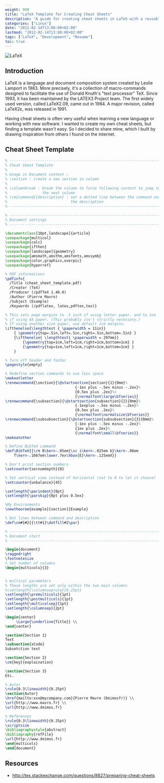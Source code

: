 ```yaml
---
weight: 999
title: "LaTeX Template for Creating Cheat Sheets"
description: "A guide for creating cheat sheets in LaTeX with a reusable template and formatting tips."
categories: ["Linux"]
date: "2012-02-14T13:08:00+02:00"
lastmod: "2012-02-14T13:08:00+02:00"
tags: ["LaTeX", "Development", "Resume"]
toc: true
---
```


![LaTeX](/images/latex_logo.avif)

## Introduction

LaTeX is a language and document composition system created by Leslie Lamport in 1983. More precisely, it's a collection of macro-commands designed to facilitate the use of Donald Knuth's "text processor" TeX. Since 1993, it has been maintained by the LATEX3 Project team. The first widely used version, called LaTeX2.09, came out in 1984. A major revision, called LaTeX2ε, was released in 1991.

Having cheat sheets is often very useful when learning a new language or working with new software. I wanted to create my own cheat sheets, but finding a template wasn't easy. So I decided to share mine, which I built by drawing inspiration from others I found on the internet.

## Cheat Sheet Template

```latex {linenos=table}
% -----------------------------------------------------------------------
% Cheat Sheet Template
%
% Usage in Document content :
% \section : create a new section in column
%
% \columnbreak : break the column to force following content to jump to
%                the next column
% \cm{command}{description} : set a dotted line between the command and
%                             the description
% -----------------------------------------------------------------------

% -----------------------------------------------------------------------
% Document settings
% -----------------------------------------------------------------------

\documentclass[10pt,landscape]{article}
\usepackage{multicol}
\usepackage{calc}
\usepackage{ifthen}
\usepackage[landscape]{geometry}
\usepackage{amsmath,amsthm,amsfonts,amssymb}
\usepackage{color,graphicx,overpic}
\usepackage{hyperref}

% PDF informations
\pdfinfo{
  /Title (cheat_sheet_template.pdf)
  /Creator (TeX)
  /Producer (/pdfTeX 1.40.0)
  /Author (Pierre Mavro)
  /Subject (Example)
  /Keywords (/pdflatex, latex,pdftex,tex)}

% This sets page margins to .5 inch if using letter paper, and to 1cm
% if using A4 paper. (This probably isn't strictly necessary.)
% If using another size paper, use default 1cm margins.
\ifthenelse{\lengthtest { \paperwidth = 11in}}
    { \geometry{top=.5in,left=.5in,right=.5in,bottom=.5in} }
    {\ifthenelse{ \lengthtest{ \paperwidth = 297mm}}
        {\geometry{top=1cm,left=1cm,right=1cm,bottom=1cm} }
        {\geometry{top=1cm,left=1cm,right=1cm,bottom=1cm} }
    }

% Turn off header and footer
\pagestyle{empty}

% Redefine section commands to use less space
\makeatletter
\renewcommand{\section}{\@startsection{section}{1}{0mm}%
                                {-1ex plus -.5ex minus -.2ex}%
                                {0.5ex plus .2ex}%x
                                {\normalfont\large\bfseries}}
\renewcommand{\subsection}{\@startsection{subsection}{2}{0mm}%
                                {-1explus -.5ex minus -.2ex}%
                                {0.5ex plus .2ex}%
                                {\normalfont\normalsize\bfseries}}
\renewcommand{\subsubsection}{\@startsection{subsubsection}{3}{0mm}%
                                {-1ex plus -.5ex minus -.2ex}%
                                {1ex plus .2ex}%
                                {\normalfont\small\bfseries}}
\makeatother

% Define BibTeX command
\def\BibTeX{{\rm B\kern-.05em{\sc i\kern-.025em b}\kern-.08em
    T\kern-.1667em\lower.7ex\hbox{E}\kern-.125emX}}

% Don't print section numbers
\setcounter{secnumdepth}{0}

% Set vertical view instead of horizontal (set to 0 to let it choose)
\setcounter{unbalance}{45}

\setlength{\parindent}{0pt}
\setlength{\parskip}{0pt plus 0.5ex}

%My Environments
\newtheorem{example}[section]{Example}

% Dot lines between command and description
\def\cm#1#2{{\tt#1}\dotfill#2\par}

% -----------------------------------------------------------------------
% Document start
% -----------------------------------------------------------------------

\begin{document}
\raggedright
\footnotesize
% Set number of columns
\begin{multicols}{3}


% multicol parameters
% These lengths are set only within the two main columns
%\setlength{\columnseprule}{0.25pt}
\setlength{\premulticols}{1pt}
\setlength{\postmulticols}{1pt}
\setlength{\multicolsep}{1pt}
\setlength{\columnsep}{2pt}

\begin{center}
     \Large{\underline{Title}} \\
\end{center}

\section{Section 1}
Text
\subsection{xCode}
Subsetction text

\section{Section 2}
\cm{key}{explaination}

\section{Section 3}
Etc.

% Autor
\rule{0.3\linewidth}{0.25pt}
\section{Autor}
\href{mailto:xxx@mycompany.com}{Pierre Mavro (Deimosfr)} \\
\url{http://www.mavro.fr} \\
\url{http://www.deimos.fr}

% References
\rule{0.3\linewidth}{0.25pt}
\scriptsize
\bibliographystyle{abstract}
\bibliography{refFile}
\url{http://www.deimos.fr}
\end{multicols}
\end{document}
```

## Resources
- http://tex.stackexchange.com/questions/8827/preparing-cheat-sheets
